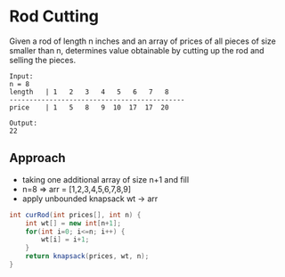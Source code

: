 # Rod Cutting

Given a rod of length n inches and an array of prices of all pieces of size smaller
than n, determines value obtainable by cutting up the rod and selling the pieces.

```
Input:
n = 8
length   | 1   2   3   4   5   6   7   8
--------------------------------------------
price    | 1   5   8   9  10  17  17  20

Output:
22
```

## Approach

- taking one additional array of size n+1 and fill
- n=8 => arr = [1,2,3,4,5,6,7,8,9]
- apply unbounded knapsack wt -> arr

```java
int curRod(int prices[], int n) {
    int wt[] = new int[n+1];
    for(int i=0; i<=n; i++) {
        wt[i] = i+1;
    }
    return knapsack(prices, wt, n);
}
```

